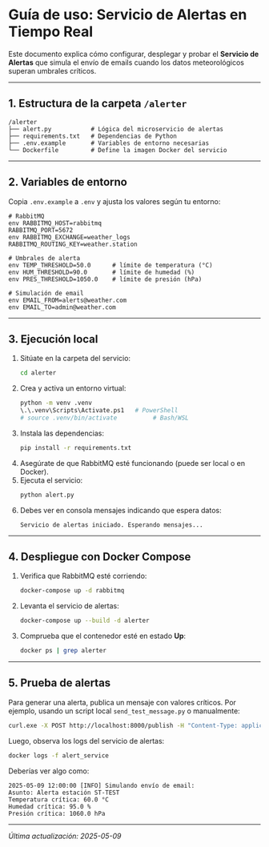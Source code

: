 # Guía de uso: Servicio de Alertas en Tiempo Real

Este documento explica cómo configurar, desplegar y probar el **Servicio de Alertas** que simula el envío de emails cuando los datos meteorológicos superan umbrales críticos.

---

## 1. Estructura de la carpeta `/alerter`

```
/alerter
├── alert.py           # Lógica del microservicio de alertas
├── requirements.txt   # Dependencias de Python
├── .env.example       # Variables de entorno necesarias
└── Dockerfile         # Define la imagen Docker del servicio
```

---

## 2. Variables de entorno

Copia `.env.example` a `.env` y ajusta los valores según tu entorno:

```env
# RabbitMQ
env RABBITMQ_HOST=rabbitmq
RABBITMQ_PORT=5672
env RABBITMQ_EXCHANGE=weather_logs
RABBITMQ_ROUTING_KEY=weather.station

# Umbrales de alerta
env TEMP_THRESHOLD=50.0      # límite de temperatura (°C)
env HUM_THRESHOLD=90.0       # límite de humedad (%)
env PRES_THRESHOLD=1050.0    # límite de presión (hPa)

# Simulación de email
env EMAIL_FROM=alerts@weather.com
env EMAIL_TO=admin@weather.com
```

---

## 3. Ejecución local

1. Sitúate en la carpeta del servicio:
   ```bash
   cd alerter
   ```
2. Crea y activa un entorno virtual:
   ```bash
   python -m venv .venv
   \.\.venv\Scripts\Activate.ps1   # PowerShell
   # source .venv/bin/activate          # Bash/WSL
   ```
3. Instala las dependencias:
   ```bash
   pip install -r requirements.txt
   ```
4. Asegúrate de que RabbitMQ esté funcionando (puede ser local o en Docker).
5. Ejecuta el servicio:
   ```bash
   python alert.py
   ```
6. Debes ver en consola mensajes indicando que espera datos:
   ```text
   Servicio de alertas iniciado. Esperando mensajes...
   ```

---

## 4. Despliegue con Docker Compose

1. Verifica que RabbitMQ esté corriendo:
   ```bash
   docker-compose up -d rabbitmq
   ```
2. Levanta el servicio de alertas:
   ```bash
   docker-compose up --build -d alerter
   ```
3. Comprueba que el contenedor esté en estado **Up**:
   ```bash
   docker ps | grep alerter
   ```

---

## 5. Prueba de alertas

Para generar una alerta, publica un mensaje con valores críticos. Por ejemplo, usando un script local `send_test_message.py` o manualmente:

```bash
curl.exe -X POST http://localhost:8000/publish -H "Content-Type: application/json" -d "{\"station_id\":\"ST-TEST\",\"temperature\":60,\"humidity\":95,\"pressure\":1060}"
```

Luego, observa los logs del servicio de alertas:

```bash
docker logs -f alert_service
```

Deberías ver algo como:

```text
2025-05-09 12:00:00 [INFO] Simulando envío de email:
Asunto: Alerta estación ST-TEST
Temperatura crítica: 60.0 °C
Humedad crítica: 95.0 %
Presión crítica: 1060.0 hPa
```

---

*Última actualización: 2025-05-09*

